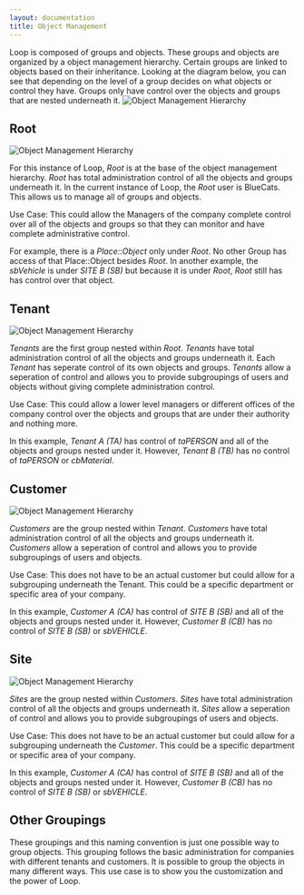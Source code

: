 ```yaml
---
layout: documentation
title: Object Management
---
```



Loop is composed of groups and objects. These groups and objects are organized by a object management hierarchy. Certain groups are linked to objects based on their inheritance. Looking at the diagram below, you can see that depending on the level of a group decides on what objects or control they have. Groups only have control over the objects and groups that are nested underneath it. 
![Object Management Hierarchy](https://s3-us-west-1.amazonaws.com/github-photos/DeveloperDocs/Loop/omanobjectdiagram.png)


## Root
![Object Management Hierarchy](https://s3-us-west-1.amazonaws.com/github-photos/DeveloperDocs/Loop/omanobjectdiagram-root.png)

For this instance of Loop, *Root* is at the base of the object management hierarchy. *Root* has total administration control of all the objects and groups underneath it. In the current instance of Loop, the *Root* user is BlueCats. This allows us to manage all of groups and objects. 

Use Case: This could allow the Managers of the company complete control over all of the objects and groups so that they can monitor and have complete administrative control. 

For example, there is a *Place::Object* only under *Root*. No other Group has access of that Place::Object besides *Root*. In another example, the *sbVehicle* is under *SITE B (SB)* but because it is under *Root*, *Root* still has has control over that object. 

## Tenant
![Object Management Hierarchy](https://s3-us-west-1.amazonaws.com/github-photos/DeveloperDocs/Loop/omanobjectdiagram-tenant.png)

*Tenants* are the first group nested within *Root*. *Tenants* have total administration control of all the objects and groups underneath it. Each *Tenant* has seperate control of its own objects and groups. *Tenants* allow a seperation of control and allows you to provide subgroupings of users and objects without giving complete administration control. 

Use Case: This could allow a lower level managers or different offices of the company control over the objects and groups that are under their authority and nothing more. 

In this example, *Tenant A (TA)* has control of *taPERSON* and all of the objects and groups nested under it. However, *Tenant B (TB)* has no control of *taPERSON* or *cbMaterial*. 

## Customer 
![Object Management Hierarchy](https://s3-us-west-1.amazonaws.com/github-photos/DeveloperDocs/Loop/omanobjectdiagram-customer.png)

*Customers* are the group nested within *Tenant*. *Customers* have total administration control of all the objects and groups underneath it. *Customers* allow a seperation of control and allows you to provide subgroupings of users and objects. 

Use Case: This does not have to be an actual customer but could allow for a subgrouping underneath the Tenant. This could be a specific department or specific area of your company. 

In this example, *Customer A (CA)* has control of *SITE B (SB)* and all of the objects and groups nested under it. However, *Customer B (CB)* has no control of *SITE B (SB)* or *sbVEHICLE*. 

## Site  
![Object Management Hierarchy](https://s3-us-west-1.amazonaws.com/github-photos/DeveloperDocs/Loop/omanobjectdiagram-site.png)

*Sites* are the group nested within *Customers*. *Sites* have total administration control of all the objects and groups underneath it. *Sites* allow a seperation of control and allows you to provide subgroupings of users and objects. 

Use Case: This does not have to be an actual customer but could allow for a subgrouping underneath the *Customer*. This could be a specific department or specific area of your company. 

In this example, *Customer A (CA)* has control of *SITE B (SB)* and all of the objects and groups nested under it. However, *Customer B (CB)* has no control of *SITE B (SB)* or *sbVEHICLE*. 

## Other Groupings 

These groupings and this naming convention is just one possible way to group objects. This grouping follows the basic administration for companies with different tenants and customers. It is possible to group the objects in many different ways. This use case is to show you the customization and the power of Loop. 
